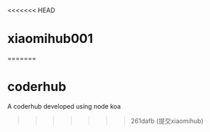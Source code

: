<<<<<<< HEAD
# xiaomihub001
=======
# coderhub
A coderhub developed using node koa
>>>>>>> 261dafb (提交xiaomihub)
